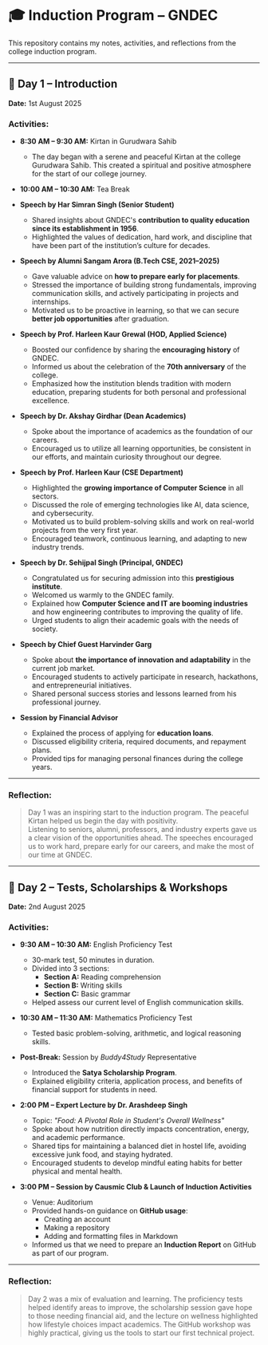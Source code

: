 # 🎓 Induction Program – GNDEC

This repository contains my notes, activities, and reflections from the college induction program.

---

## 📅 Day 1 – Introduction
**Date:** 1st August 2025  

### Activities:
- **8:30 AM – 9:30 AM:** Kirtan in Gurudwara Sahib  
  - The day began with a serene and peaceful Kirtan at the college Gurudwara Sahib. This created a spiritual and positive atmosphere for the start of our college journey.  

- **10:00 AM – 10:30 AM:** Tea Break  

- **Speech by Har Simran Singh (Senior Student)**  
  - Shared insights about GNDEC's **contribution to quality education since its establishment in 1956**.  
  - Highlighted the values of dedication, hard work, and discipline that have been part of the institution’s culture for decades.  

- **Speech by Alumni Sangam Arora (B.Tech CSE, 2021–2025)**  
  - Gave valuable advice on **how to prepare early for placements**.  
  - Stressed the importance of building strong fundamentals, improving communication skills, and actively participating in projects and internships.  
  - Motivated us to be proactive in learning, so that we can secure **better job opportunities** after graduation.  

- **Speech by Prof. Harleen Kaur Grewal (HOD, Applied Science)**  
  - Boosted our confidence by sharing the **encouraging history** of GNDEC.  
  - Informed us about the celebration of the **70th anniversary** of the college.  
  - Emphasized how the institution blends tradition with modern education, preparing students for both personal and professional excellence.  

- **Speech by Dr. Akshay Girdhar (Dean Academics)**  
  - Spoke about the importance of academics as the foundation of our careers.  
  - Encouraged us to utilize all learning opportunities, be consistent in our efforts, and maintain curiosity throughout our degree.  

- **Speech by Prof. Harleen Kaur (CSE Department)**  
  - Highlighted the **growing importance of Computer Science** in all sectors.  
  - Discussed the role of emerging technologies like AI, data science, and cybersecurity.  
  - Motivated us to build problem-solving skills and work on real-world projects from the very first year.  
  - Encouraged teamwork, continuous learning, and adapting to new industry trends.  

- **Speech by Dr. Sehijpal Singh (Principal, GNDEC)**  
  - Congratulated us for securing admission into this **prestigious institute**.  
  - Welcomed us warmly to the GNDEC family.  
  - Explained how **Computer Science and IT are booming industries** and how engineering contributes to improving the quality of life.  
  - Urged students to align their academic goals with the needs of society.  

- **Speech by Chief Guest Harvinder Garg**  
  - Spoke about **the importance of innovation and adaptability** in the current job market.  
  - Encouraged students to actively participate in research, hackathons, and entrepreneurial initiatives.  
  - Shared personal success stories and lessons learned from his professional journey.  

- **Session by Financial Advisor**  
  - Explained the process of applying for **education loans**.  
  - Discussed eligibility criteria, required documents, and repayment plans.  
  - Provided tips for managing personal finances during the college years.  

---

### Reflection:
> Day 1 was an inspiring start to the induction program. The peaceful Kirtan helped us begin the day with positivity.  
> Listening to seniors, alumni, professors, and industry experts gave us a clear vision of the opportunities ahead. The speeches encouraged us to work hard, prepare early for our careers, and make the most of our time at GNDEC.

---
## 📅 Day 2 – Tests, Scholarships & Workshops
**Date:** 2nd August 2025  

### Activities:
- **9:30 AM – 10:30 AM:** English Proficiency Test  
  - 30-mark test, 50 minutes in duration.  
  - Divided into 3 sections:
    - **Section A:** Reading comprehension  
    - **Section B:** Writing skills  
    - **Section C:** Basic grammar  
  - Helped assess our current level of English communication skills.  

- **10:30 AM – 11:30 AM:** Mathematics Proficiency Test  
  - Tested basic problem-solving, arithmetic, and logical reasoning skills.  

- **Post-Break:** Session by *Buddy4Study* Representative  
  - Introduced the **Satya Scholarship Program**.  
  - Explained eligibility criteria, application process, and benefits of financial support for students in need.  

- **2:00 PM – Expert Lecture by Dr. Arashdeep Singh**  
  - Topic: *"Food: A Pivotal Role in Student's Overall Wellness"*  
  - Spoke about how nutrition directly impacts concentration, energy, and academic performance.  
  - Shared tips for maintaining a balanced diet in hostel life, avoiding excessive junk food, and staying hydrated.  
  - Encouraged students to develop mindful eating habits for better physical and mental health.  

- **3:00 PM – Session by Causmic Club & Launch of Induction Activities**  
  - Venue: Auditorium  
  - Provided hands-on guidance on **GitHub usage**:
    - Creating an account  
    - Making a repository  
    - Adding and formatting files in Markdown  
  - Informed us that we need to prepare an **Induction Report** on GitHub as part of our program.  

---

### Reflection:
> Day 2 was a mix of evaluation and learning. The proficiency tests helped identify areas to improve, the scholarship session gave hope to those needing financial aid, and the lecture on wellness highlighted how lifestyle choices impact academics. The GitHub workshop was highly practical, giving us the tools to start our first technical project.
